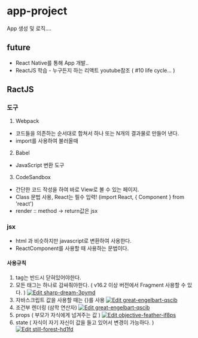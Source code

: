 # app-project
App 생성 및 로직....

## future
- React Native를 통해 App 개발..
- ReactJS 학습 - 누구든지 하는 리액트 youtube참조 ( #10 life cycle... )


## RactJS
### 도구
1. Webpack 
- 코드들을 의존하는 순서대로 합쳐서 하나 또는 N개의 결과물로 만들어 낸다.
- import를 사용하여 불러올때
2. Babel
- JavaScript 변환 도구
3. CodeSandbox
- 간단한 코드 작성을 하여 바로 View로 볼 수 있는 페이지.
- Class 문법 사용, React는 필수 입력! (import React, { Component } from 'react')
- render :: method -> return값은 jsx

### jsx
- html 과 비슷하지만 javascript로 변환하여 사용한다.
- ReactComponent를 사용할 때 사용하는 문법이다.
#### 사용규칙
1. tag는 반드시 닫혀있어야한다.
2. 모든 태그는 하나로 감싸줘야한다. ( v16.2 이상 버전에서 Fragment 사용할 수 있다. )
[![Edit sharp-dream-3pymd](https://codesandbox.io/static/img/play-codesandbox.svg)](https://codesandbox.io/s/sharp-dream-3pymd?fontsize=14)
3. 자바스크립트 값을 사용할 때는 {}를 사용
[![Edit great-engelbart-qscib](https://codesandbox.io/static/img/play-codesandbox.svg)](https://codesandbox.io/s/great-engelbart-qscib?fontsize=14)
4. 조건부 렌더링 (삼학 연산자)
[![Edit great-engelbart-qscib](https://codesandbox.io/static/img/play-codesandbox.svg)](https://codesandbox.io/s/great-engelbart-qscib?fontsize=14)
5. props ( 부모가 자식에게 넘겨주는 값 )
[![Edit objective-feather-if8ps](https://codesandbox.io/static/img/play-codesandbox.svg)](https://codesandbox.io/s/objective-feather-if8ps?fontsize=14)
6. state ( 자식이 자기 자신이 값을 들고 있어서 변경이 가능하다. )
[![Edit still-forest-hd1fd](https://codesandbox.io/static/img/play-codesandbox.svg)](https://codesandbox.io/s/still-forest-hd1fd?fontsize=14)
